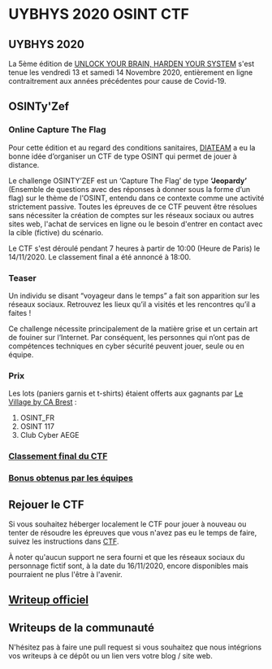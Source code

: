 # UYBHYS 2020 OSINT CTF
## UYBHYS 2020
La 5ème édition de [UNLOCK YOUR BRAIN, HARDEN YOUR SYSTEM](https://www.unlockyourbrain.bzh/) s'est tenue les vendredi 13 et samedi 14 Novembre 2020, entièrement en ligne contraitrement aux années précédentes pour cause de Covid-19.
## OSINTy'Zef
### Online Capture The Flag
Pour cette édition et au regard des conditions sanitaires, [DIATEAM](https://www.diateam.net/) a eu la bonne idée d’organiser un CTF de type OSINT qui permet de jouer à distance.

Le challenge OSINTY’ZEF est un ‘Capture The Flag’ de type **‘Jeopardy’** (Ensemble de questions avec des réponses à donner sous la  forme  d’un flag)  sur  le  thème de  l'OSINT,  entendu  dans ce contexte comme une activité strictement passive. Toutes   les   épreuves   de   ce   CTF   peuvent   être   résolues   sans nécessiter   la   création   de   comptes   sur   les   réseaux   sociaux   ou autres sites web, l'achat de services en ligne ou le besoin d'entrer en contact avec la cible (fictive) du scénario.

Le CTF s'est déroulé pendant 7 heures à partir de 10:00 (Heure de Paris) le 14/11/2020. Le classement final a été annoncé à 18:00.

### Teaser
Un individu se disant “voyageur dans le temps” a fait son apparition sur les réseaux sociaux. Retrouvez les lieux qu’il a visités et les rencontres qu’il a faites ! 

Ce challenge nécessite principalement de la matière grise et un certain art de fouiner sur l’Internet. Par conséquent, les personnes qui n’ont pas de compétences techniques en cyber sécurité peuvent jouer, seule ou en équipe.

### Prix
Les lots (paniers garnis et t-shirts) étaient offerts aux gagnants par [Le Village by CA Brest](https://levillagebycafinistere.com/) :

1. OSINT_FR
2. OSINT 117
3. Club Cyber AEGE

### [Classement final du CTF](Classement.md)
### [Bonus obtenus par les équipes](Bonus.md)

## Rejouer le CTF
Si vous souhaitez héberger localement le CTF pour jouer à nouveau ou tenter de résoudre les épreuves que vous n'avez pas eu le temps de faire, suivez les instructions dans [CTF](CTF/README.md).

À noter qu'aucun support ne sera fourni et que les réseaux sociaux du personnage fictif sont, à la date du 16/11/2020, encore disponibles mais pourraient ne plus l'être à l'avenir.

## [Writeup officiel](Writeups)
## Writeups de la communauté
N'hésitez pas à faire une pull request si vous souhaitez que nous intégrions vos writeups à ce dépôt ou un lien vers votre blog / site web.
